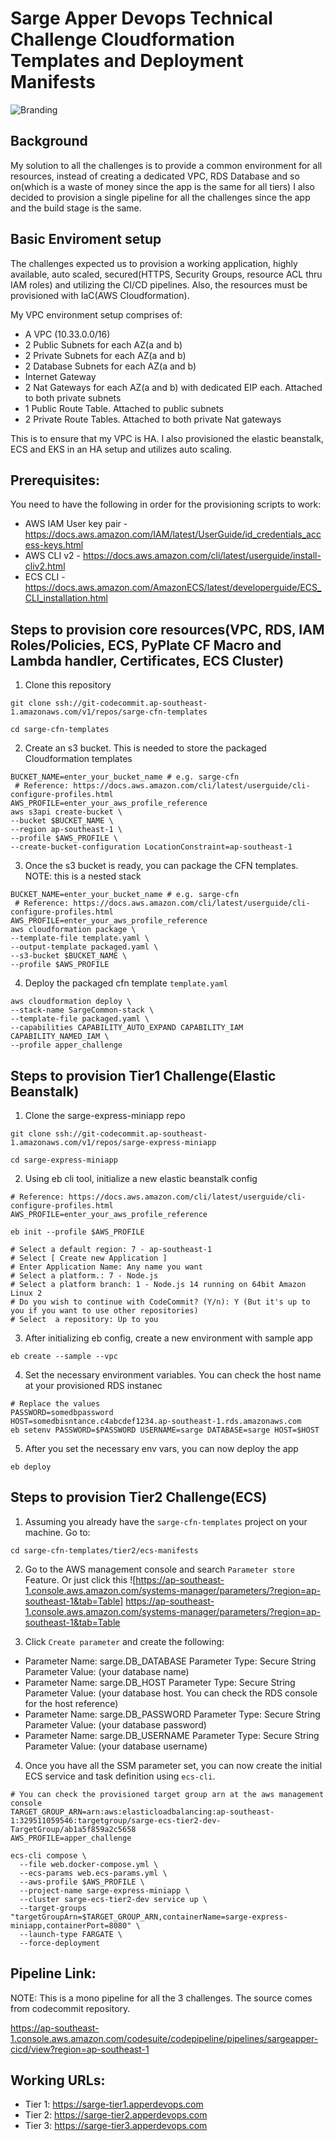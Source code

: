 # Sarge Apper Devops Technical Challenge Cloudformation Templates and Deployment Manifests 

![Branding](https://media-exp1.licdn.com/dms/image/C510BAQHAhem3MAGMOw/company-logo_100_100/0/1548069481911?e=1619654400&v=beta&t=RMd-5dJ-YxQ475FznaYdeTFtQLf1NPNGCIw8g_Z5q-8) 


## Background

My solution to all the challenges is to provide a common environment for all resources, instead of creating a dedicated VPC, RDS Database and so on(which is a waste of money since the app is the same for all tiers)
I also decided to provision a single pipeline for all the challenges since the app and the build stage is the same.

## Basic Enviroment setup

The challenges expected us to provision a working application, highly available, auto scaled, secured(HTTPS, Security Groups, resource ACL thru IAM roles) and utilizing the CI/CD pipelines.
Also, the resources must be provisioned with IaC(AWS Cloudformation).

My VPC environment setup comprises of:
* A VPC (10.33.0.0/16)
* 2 Public Subnets for each AZ(a and b)
* 2 Private Subnets for each AZ(a and b)
* 2 Database Subnets for each AZ(a and b)
* Internet Gateway
* 2 Nat Gateways for each AZ(a and b) with dedicated EIP each. Attached to both private subnets
* 1 Public Route Table. Attached to public subnets
* 2 Private Route Tables. Attached to both private Nat gateways

This is to ensure that my VPC is HA. I also provisioned the elastic beanstalk, ECS and EKS in an HA setup and utilizes auto scaling.

## Prerequisites:

You need to have the following in order for the provisioning scripts to work:

* AWS IAM User key pair - https://docs.aws.amazon.com/IAM/latest/UserGuide/id_credentials_access-keys.html
* AWS CLI v2 - https://docs.aws.amazon.com/cli/latest/userguide/install-cliv2.html
* ECS CLI - https://docs.aws.amazon.com/AmazonECS/latest/developerguide/ECS_CLI_installation.html

## Steps to provision core resources(VPC, RDS, IAM Roles/Policies, ECS, PyPlate CF Macro and Lambda handler, Certificates, ECS Cluster)

1. Clone this repository

```
git clone ssh://git-codecommit.ap-southeast-1.amazonaws.com/v1/repos/sarge-cfn-templates

cd sarge-cfn-templates

```

2. Create an s3 bucket. This is needed to store the packaged Cloudformation templates

```
BUCKET_NAME=enter_your_bucket_name # e.g. sarge-cfn
 # Reference: https://docs.aws.amazon.com/cli/latest/userguide/cli-configure-profiles.html
AWS_PROFILE=enter_your_aws_profile_reference
aws s3api create-bucket \
--bucket $BUCKET_NAME \
--region ap-southeast-1 \
--profile $AWS_PROFILE \
--create-bucket-configuration LocationConstraint=ap-southeast-1
```

3. Once the s3 bucket is ready, you can package the CFN templates. NOTE: this is a nested stack

```
BUCKET_NAME=enter_your_bucket_name # e.g. sarge-cfn
 # Reference: https://docs.aws.amazon.com/cli/latest/userguide/cli-configure-profiles.html
AWS_PROFILE=enter_your_aws_profile_reference
aws cloudformation package \
--template-file template.yaml \
--output-template packaged.yaml \
--s3-bucket $BUCKET_NAME \
--profile $AWS_PROFILE
```

4. Deploy the packaged cfn template `template.yaml`

```
aws cloudformation deploy \
--stack-name SargeCommon-stack \
--template-file packaged.yaml \
--capabilities CAPABILITY_AUTO_EXPAND CAPABILITY_IAM CAPABILITY_NAMED_IAM \
--profile apper_challenge
```

## Steps to provision Tier1 Challenge(Elastic Beanstalk)

1. Clone the sarge-express-miniapp repo

```
git clone ssh://git-codecommit.ap-southeast-1.amazonaws.com/v1/repos/sarge-express-miniapp

cd sarge-express-miniapp
```

2. Using eb cli tool, initialize a new elastic beanstalk config 

```
# Reference: https://docs.aws.amazon.com/cli/latest/userguide/cli-configure-profiles.html
AWS_PROFILE=enter_your_aws_profile_reference 

eb init --profile $AWS_PROFILE

# Select a default region: 7 - ap-southeast-1
# Select [ Create new Application ]
# Enter Application Name: Any name you want
# Select a platform.: 7 - Node.js
# Select a platform branch: 1 - Node.js 14 running on 64bit Amazon Linux 2
# Do you wish to continue with CodeCommit? (Y/n): Y (But it's up to you if you want to use other repositories)
# Select  a repository: Up to you
```

3. After initializing eb config, create a new environment with sample app

```
eb create --sample --vpc
```

4. Set the necessary environment variables. You can check the host name at your provisioned RDS instanec

```
# Replace the values
PASSWORD=somedbpassword
HOST=somedbisntance.c4abcdef1234.ap-southeast-1.rds.amazonaws.com
eb setenv PASSWORD=$PASSWORD USERNAME=sarge DATABASE=sarge HOST=$HOST
```

5. After you set the necessary env vars, you can now deploy the app

```
eb deploy
```

## Steps to provision Tier2 Challenge(ECS)

1. Assuming you already have the `sarge-cfn-templates` project on your machine. Go to:

```
cd sarge-cfn-templates/tier2/ecs-manifests
```

2. Go to the AWS management console and search `Parameter store` Feature. Or just click this ![https://ap-southeast-1.console.aws.amazon.com/systems-manager/parameters/?region=ap-southeast-1&tab=Table] https://ap-southeast-1.console.aws.amazon.com/systems-manager/parameters/?region=ap-southeast-1&tab=Table

3. Click `Create parameter` and create the following:
  * Parameter Name: sarge.DB_DATABASE
    Parameter Type: Secure String
    Parameter Value: (your database name)
  * Parameter Name: sarge.DB_HOST
    Parameter Type: Secure String
    Parameter Value: (your database host. You can check the RDS console for the host reference)
  * Parameter Name: sarge.DB_PASSWORD
    Parameter Type: Secure String
    Parameter Value: (your database password)
  * Parameter Name: sarge.DB_USERNAME
    Parameter Type: Secure String
    Parameter Value: (your database username)

4. Once you have all the SSM parameter set, you can now create the initial ECS service and task definition using `ecs-cli`.

```
# You can check the provisioned target group arn at the aws management console
TARGET_GROUP_ARN=arn:aws:elasticloadbalancing:ap-southeast-1:329511059546:targetgroup/sarge-ecs-tier2-dev-TargetGroup/ab1a5f859a2c5658
AWS_PROFILE=apper_challenge

ecs-cli compose \
  --file web.docker-compose.yml \
  --ecs-params web.ecs-params.yml \
  --aws-profile $AWS_PROFILE \
  --project-name sarge-express-miniapp \
  --cluster sarge-ecs-tier2-dev service up \
  --target-groups "targetGroupArn=$TARGET_GROUP_ARN,containerName=sarge-express-miniapp,containerPort=8080" \
  --launch-type FARGATE \
  --force-deployment
```

## Pipeline Link:

NOTE: This is a mono pipeline for all the 3 challenges. The source comes from codecommit repository.

https://ap-southeast-1.console.aws.amazon.com/codesuite/codepipeline/pipelines/sargeapper-cicd/view?region=ap-southeast-1

## Working URLs:

* Tier 1: https://sarge-tier1.apperdevops.com
* Tier 2: https://sarge-tier2.apperdevops.com
* Tier 3: https://sarge-tier3.apperdevops.com
